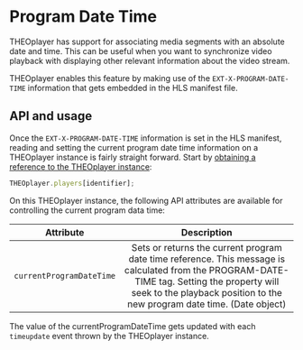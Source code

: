 # Program Date Time

THEOplayer has support for associating media segments with an absolute date and time. This can be useful when you want to synchronize video playback with displaying other relevant information about the video stream.

THEOplayer enables this feature by making use of the `EXT-X-PROGRAM-DATE-TIME` information that gets embedded in the HLS manifest file.

## API and usage

Once the `EXT-X-PROGRAM-DATE-TIME` information is set in the HLS manifest, reading and setting the current program date time information on a THEOplayer instance is fairly straight forward. Start by [obtaining a reference to the THEOplayer instance](../../getting-started/01-sdks/01-web/00-getting-started.mdx):

```js
THEOplayer.players[identifier];
```

On this THEOplayer instance, the following API attributes are available for controlling the current program data time:

|        Attribute         |                                                                                                       Description                                                                                                       |
| :----------------------: | :---------------------------------------------------------------------------------------------------------------------------------------------------------------------------------------------------------------------: |
| `currentProgramDateTime` | Sets or returns the current program date time reference. This message is calculated from the PROGRAM-DATE-TIME tag. Setting the property will seek to the playback position to the new program date time. (Date object) |

The value of the currentProgramDateTime gets updated with each `timeupdate` event thrown by the THEOplayer instance.
